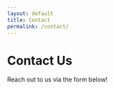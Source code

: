 ```yaml
---
layout: default
title: Contact
permalink: /contact/
---
```


# Contact Us
Reach out to us via the form below!

